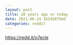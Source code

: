 ```yaml
--- 
layout: post 
title: 20 years ago vs today 
date: 2021-06-24 1624587566 
categories: reddit 
--- 
```

https://redd.it/o7ecle